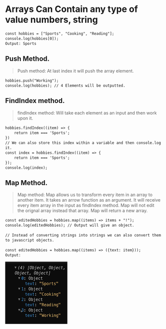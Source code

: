 # Arrays Can Contain any type of value numbers, string
```
const hobbies = ["Sports", "Cooking", "Reading"];
console.log(hobbies[0]);
Output: Sports
```
## Push Method.
> Push method: At last index it will push the array element.
```
hobbies.push("Working");
console.log(hobbies); // 4 Elements will be outputted.
```
## FindIndex method.
> findIndex method: Will take each element as an input and then work upon it.
```
hobbies.findIndex((item) => {
    return item === 'Sports';
})
// We can also store this index within a variable and then console.log it.
const index = hobbies.findIndex((item) => {
    return item === 'Sports';
});
console.log(index);
```
## Map Method.
> Map method: Map allows us to transform every item in an array to another item. It takes an arrow function as an argument. It will receive every item array in the input as findIndex method. Map will not edit the orignal array instead that array. Map will return a new array. 
```
const editedHobbies = hobbies.map((items) => items + "!");
console.log(editedHobbies); // Output will give an object. 

// Instead of converting strings into strings we can also convert them to javascript objects. 

const editedHobbies = hobbies.map((items) => ({text: item}));
Output:
```
<img src="Screenshot 2024-06-28 170146.png" alt="alt text" width="200" height="200">
